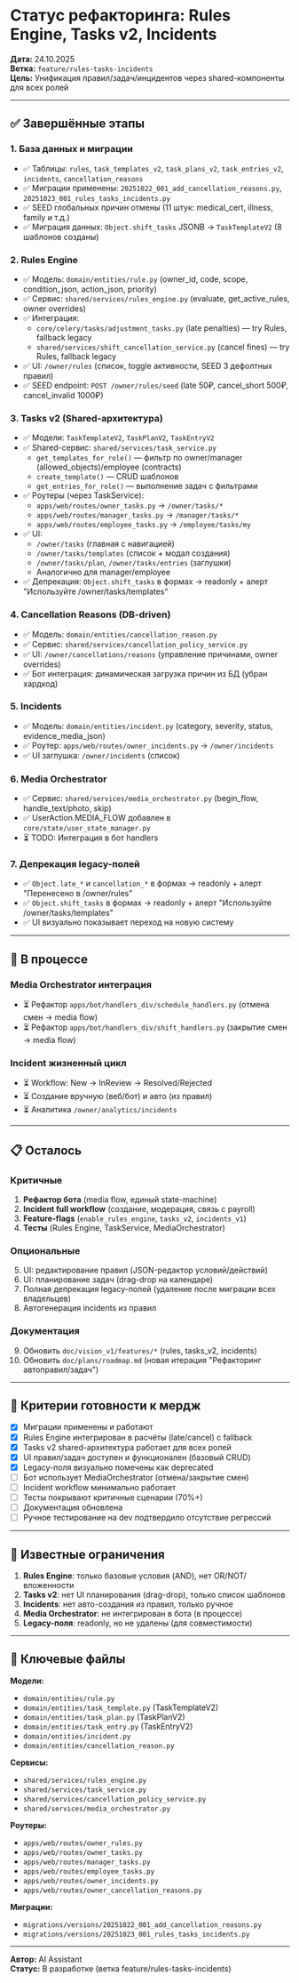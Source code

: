 # Статус рефакторинга: Rules Engine, Tasks v2, Incidents

**Дата:** 24.10.2025  
**Ветка:** `feature/rules-tasks-incidents`  
**Цель:** Унификация правил/задач/инцидентов через shared-компоненты для всех ролей

---

## ✅ Завершённые этапы

### 1. База данных и миграции
- ✅ Таблицы: `rules`, `task_templates_v2`, `task_plans_v2`, `task_entries_v2`, `incidents`, `cancellation_reasons`
- ✅ Миграции применены: `20251022_001_add_cancellation_reasons.py`, `20251023_001_rules_tasks_incidents.py`
- ✅ SEED глобальных причин отмены (11 штук: medical_cert, illness, family и т.д.)
- ✅ Миграция данных: `Object.shift_tasks` JSONB → `TaskTemplateV2` (8 шаблонов созданы)

### 2. Rules Engine
- ✅ Модель: `domain/entities/rule.py` (owner_id, code, scope, condition_json, action_json, priority)
- ✅ Сервис: `shared/services/rules_engine.py` (evaluate, get_active_rules, owner overrides)
- ✅ Интеграция:
  - `core/celery/tasks/adjustment_tasks.py` (late penalties) — try Rules, fallback legacy
  - `shared/services/shift_cancellation_service.py` (cancel fines) — try Rules, fallback legacy
- ✅ UI: `/owner/rules` (список, toggle активности, SEED 3 дефолтных правил)
- ✅ SEED endpoint: `POST /owner/rules/seed` (late 50₽, cancel_short 500₽, cancel_invalid 1000₽)

### 3. Tasks v2 (Shared-архитектура)
- ✅ Модели: `TaskTemplateV2`, `TaskPlanV2`, `TaskEntryV2`
- ✅ Shared-сервис: `shared/services/task_service.py`
  - `get_templates_for_role()` — фильтр по owner/manager (allowed_objects)/employee (contracts)
  - `create_template()` — CRUD шаблонов
  - `get_entries_for_role()` — выполнение задач с фильтрами
- ✅ Роутеры (через TaskService):
  - `apps/web/routes/owner_tasks.py` → `/owner/tasks/*`
  - `apps/web/routes/manager_tasks.py` → `/manager/tasks/*`
  - `apps/web/routes/employee_tasks.py` → `/employee/tasks/my`
- ✅ UI:
  - `/owner/tasks` (главная с навигацией)
  - `/owner/tasks/templates` (список + модал создания)
  - `/owner/tasks/plan`, `/owner/tasks/entries` (заглушки)
  - Аналогично для manager/employee
- ✅ Депрекация: `Object.shift_tasks` в формах → readonly + алерт "Используйте /owner/tasks/templates"

### 4. Cancellation Reasons (DB-driven)
- ✅ Модель: `domain/entities/cancellation_reason.py`
- ✅ Сервис: `shared/services/cancellation_policy_service.py`
- ✅ UI: `/owner/cancellations/reasons` (управление причинами, owner overrides)
- ✅ Бот интеграция: динамическая загрузка причин из БД (убран хардкод)

### 5. Incidents
- ✅ Модель: `domain/entities/incident.py` (category, severity, status, evidence_media_json)
- ✅ Роутер: `apps/web/routes/owner_incidents.py` → `/owner/incidents`
- ✅ UI заглушка: `/owner/incidents` (список)

### 6. Media Orchestrator
- ✅ Сервис: `shared/services/media_orchestrator.py` (begin_flow, handle_text/photo, skip)
- ✅ UserAction.MEDIA_FLOW добавлен в `core/state/user_state_manager.py`
- ⏳ TODO: Интеграция в бот handlers

### 7. Депрекация legacy-полей
- ✅ `Object.late_*` и `cancellation_*` в формах → readonly + алерт "Перенесено в /owner/rules"
- ✅ `Object.shift_tasks` в формах → readonly + алерт "Используйте /owner/tasks/templates"
- ✅ UI визуально показывает переход на новую систему

---

## 🔄 В процессе

### Media Orchestrator интеграция
- ⏳ Рефактор `apps/bot/handlers_div/schedule_handlers.py` (отмена смен → media flow)
- ⏳ Рефактор `apps/bot/handlers_div/shift_handlers.py` (закрытие смен → media flow)

### Incident жизненный цикл
- ⏳ Workflow: New → InReview → Resolved/Rejected
- ⏳ Создание вручную (веб/бот) и авто (из правил)
- ⏳ Аналитика `/owner/analytics/incidents`

---

## 📋 Осталось

### Критичные
1. **Рефактор бота** (media flow, единый state-machine)
2. **Incident full workflow** (создание, модерация, связь с payroll)
3. **Feature-flags** (`enable_rules_engine`, `tasks_v2`, `incidents_v1`)
4. **Тесты** (Rules Engine, TaskService, MediaOrchestrator)

### Опциональные
5. UI: редактирование правил (JSON-редактор условий/действий)
6. UI: планирование задач (drag-drop на календаре)
7. Полная депрекация legacy-полей (удаление после миграции всех владельцев)
8. Автогенерация incidents из правил

### Документация
9. Обновить `doc/vision_v1/features/*` (rules, tasks_v2, incidents)
10. Обновить `doc/plans/roadmap.md` (новая итерация "Рефакторинг автоправил/задач")

---

## 🎯 Критерии готовности к мердж

- [x] Миграции применены и работают
- [x] Rules Engine интегрирован в расчёты (late/cancel) с fallback
- [x] Tasks v2 shared-архитектура работает для всех ролей
- [x] UI правил/задач доступен и функционален (базовый CRUD)
- [x] Legacy-поля визуально помечены как deprecated
- [ ] Бот использует MediaOrchestrator (отмена/закрытие смен)
- [ ] Incident workflow минимально работает
- [ ] Тесты покрывают критичные сценарии (70%+)
- [ ] Документация обновлена
- [ ] Ручное тестирование на dev подтвердило отсутствие регрессий

---

## 📝 Известные ограничения

1. **Rules Engine**: только базовые условия (AND), нет OR/NOT/вложенности
2. **Tasks v2**: нет UI планирования (drag-drop), только список шаблонов
3. **Incidents**: нет авто-создания из правил, только ручное
4. **Media Orchestrator**: не интегрирован в бота (в процессе)
5. **Legacy-поля**: readonly, но не удалены (для совместимости)

---

## 🔗 Ключевые файлы

**Модели:**
- `domain/entities/rule.py`
- `domain/entities/task_template.py` (TaskTemplateV2)
- `domain/entities/task_plan.py` (TaskPlanV2)
- `domain/entities/task_entry.py` (TaskEntryV2)
- `domain/entities/incident.py`
- `domain/entities/cancellation_reason.py`

**Сервисы:**
- `shared/services/rules_engine.py`
- `shared/services/task_service.py`
- `shared/services/cancellation_policy_service.py`
- `shared/services/media_orchestrator.py`

**Роутеры:**
- `apps/web/routes/owner_rules.py`
- `apps/web/routes/owner_tasks.py`
- `apps/web/routes/manager_tasks.py`
- `apps/web/routes/employee_tasks.py`
- `apps/web/routes/owner_incidents.py`
- `apps/web/routes/owner_cancellation_reasons.py`

**Миграции:**
- `migrations/versions/20251022_001_add_cancellation_reasons.py`
- `migrations/versions/20251023_001_rules_tasks_incidents.py`

---

**Автор:** AI Assistant  
**Статус:** В разработке (ветка feature/rules-tasks-incidents)

